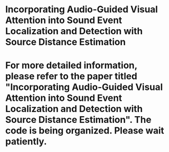 # Incorporating Audio-Guided Visual Attention into Sound Event Localization and Detection with Source Distance Estimation
# For more detailed information, please refer to the paper titled "Incorporating Audio-Guided Visual Attention into Sound Event Localization and Detection with Source Distance Estimation". The code is being organized. Please wait patiently.
